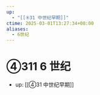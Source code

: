 ```yaml
---
up:
  - "[[④31 中世纪早期]]"
ctime: 2025-03-01T13:27:34+08:00
aliases:
  - 6世纪
---
```


# ④311 6 世纪

- up: [[④31 中世纪早期]]
